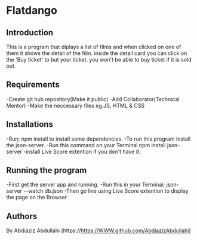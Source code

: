 # Flatdango

## Introduction 
This is a program that diplays a list of films and when clicked on one of them it shows the detail of the film.
inside the detail card you can click on the 'Buy ticket' to but your ticket.
you won't be able to buy ticket if it is sold out.

## Requirements
-Create git hub repository(Make it public)
-Add Collaborator(Technical Mentor)
-Make the neccessary files eg.JS, HTML & CSS                                                                      

## Installations
-Run;
    npm install 
to install some dependencies.
-To run this program install the json-server.
-Run this command on your Terminal
    npm install json-server
-install Live Score extention if you don't have it.

## Running the program
-First get the server app and running.
-Run this in your Terminal;
    json-server --watch db.json
-Then go live using Live Score extention to display the page on the Browser.



## Authors

By Abdiaziz Abdullahi
(https://https://WWW.github.com/AbdiazizAbdullahi)